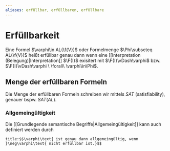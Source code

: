 ```yaml
---
aliases: erfüllbar, erfüllbaren, erfüllbare
---
```

$\newcommand{\f}[1]{\mathcal{#1}}\newcommand{\F}[1]{\mathfrak{#1}}\newcommand{\b}[1]{\mathbb{#1}}$
# Erfüllbarkeit 
Eine Formel $\varphi\in AL(\f{V})$ oder Formelmenge $\Phi\subseteq AL(\f{V})$ heißt erfüllbar genau dann wenn eine [[Interpretation (Belegung)|Interpretation]] $\F{I}$ exisitert mit $\F{I}\vDash\varphi$ bzw. $\F{I}\vDash\varphi \ \forall\ \varphi\in\Phi$.
## Menge der erfüllbaren Formeln
Die Menge der erfüllbaren Formeln schreiben wir mittels $SAT$ (satisfiability), genauer bspw.  $SAT(AL)$. 
### Allgemeingültigkeit
Die [[Grundlegende semantische Begriffe|Allgemeingültigkeit]] kann auch definiert werden durch
```ad-abstract
title:$$\varphi\text{ ist genau dann allgemeingültig, wenn }\neg\varphi\text{ nicht erfüllbar ist.}$$
```
